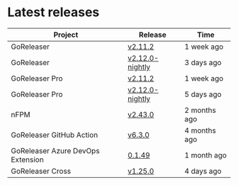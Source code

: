 # Latest releases

| Project                           | Release                                                                                         | Time        |
| --------------------------------- | ----------------------------------------------------------------------------------------------- | ----------- |
| GoReleaser | [v2.11.2](https://github.com/goreleaser/goreleaser/releases/tag/v2.11.2) | 1 week ago |
| GoReleaser | [v2.12.0-nightly](https://github.com/goreleaser/goreleaser/releases/tag/nightly) | 3 days ago |
| GoReleaser Pro | [v2.11.2](https://github.com/goreleaser/goreleaser-pro/releases/tag/v2.11.2) | 1 week ago |
| GoReleaser Pro | [v2.12.0-nightly](https://github.com/goreleaser/goreleaser-pro/releases/tag/nightly) | 5 days ago |
| nFPM | [v2.43.0](https://github.com/goreleaser/nfpm/releases/tag/v2.43.0) | 2 months ago |
| GoReleaser GitHub Action | [v6.3.0](https://github.com/goreleaser/goreleaser-action/releases/tag/v6.3.0) | 4 months ago |
| GoReleaser Azure DevOps Extension | [0.1.49](https://github.com/goreleaser/goreleaser-azure-devops-extension/releases/tag/0.1.49) | 1 month ago |
| GoReleaser Cross | [v1.25.0](https://github.com/goreleaser/goreleaser-cross/releases/tag/v1.25.0) | 4 days ago |
